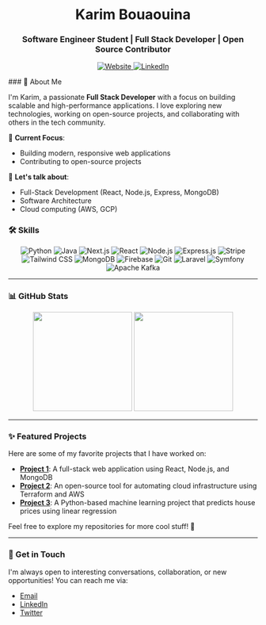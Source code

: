 <h1 align="center">Karim Bouaouina</h1>
<h3 align="center">Software Engineer Student | Full Stack Developer | Open Source Contributor</h3>
<p align="center">
  <a href="https://karim-bouaouina.vercel.app" target="_blank">
    <img src="https://img.shields.io/badge/Website-32CD32?style=flat-square&logo=Google-Chrome&logoColor=white" alt="Website">
  </a>
  <a href="https://www.linkedin.com/in/karim-bouaouina/" target="_blank">
    <img src="https://img.shields.io/badge/LinkedIn-0A66C2?style=flat-square&logo=LinkedIn&logoColor=white" alt="LinkedIn">
  </a>
</p>
### 🌟 About Me

I'm Karim, a passionate **Full Stack Developer** with a focus on building scalable and high-performance applications. I love exploring new technologies, working on open-source projects, and collaborating with others in the tech community.

🔭 **Current Focus**:  
- Building modern, responsive web applications  
- Contributing to open-source projects  

💬 **Let's talk about**:  
- Full-Stack Development (React, Node.js, Express, MongoDB)  
- Software Architecture  
- Cloud computing (AWS, GCP)  

### 🛠️ Skills

<p align="center">
  <!-- Python -->
  <img src="https://img.shields.io/badge/Python-3776AB?style=for-the-badge&logo=python&logoColor=white" alt="Python">
  <!-- Java -->
  <img src="https://img.shields.io/badge/Java-007396?style=for-the-badge&logo=java&logoColor=white" alt="Java">
  <!-- Next.js -->
  <img src="https://img.shields.io/badge/Next.js-000000?style=for-the-badge&logo=next.js&logoColor=white" alt="Next.js">
  <!-- React -->
  <img src="https://img.shields.io/badge/React-20232A?style=for-the-badge&logo=react&logoColor=61DAFB" alt="React">
  <!-- Node.js -->
  <img src="https://img.shields.io/badge/Node.js-43853D?style=for-the-badge&logo=node.js&logoColor=white" alt="Node.js">
  <!-- Express.js -->
  <img src="https://img.shields.io/badge/Express.js-000000?style=for-the-badge&logo=express&logoColor=white" alt="Express.js">
  <!-- Stripe -->
  <img src="https://img.shields.io/badge/Stripe-008CDD?style=for-the-badge&logo=stripe&logoColor=white" alt="Stripe">
  <!-- Tailwind CSS -->
  <img src="https://img.shields.io/badge/Tailwind%20CSS-06B6D4?style=for-the-badge&logo=tailwind-css&logoColor=white" alt="Tailwind CSS">
  <!-- MongoDB -->
  <img src="https://img.shields.io/badge/MongoDB-47A248?style=for-the-badge&logo=mongodb&logoColor=white" alt="MongoDB">
  <!-- Firebase -->
  <img src="https://img.shields.io/badge/Firebase-FFCA28?style=for-the-badge&logo=firebase&logoColor=black" alt="Firebase">
  <!-- Git -->
  <img src="https://img.shields.io/badge/Git-F05032?style=for-the-badge&logo=git&logoColor=white" alt="Git">
  <!-- Laravel -->
  <img src="https://img.shields.io/badge/Laravel-FF2D20?style=for-the-badge&logo=laravel&logoColor=white" alt="Laravel">
  <!-- Symfony -->
  <img src="https://img.shields.io/badge/Symfony-000000?style=for-the-badge&logo=symfony&logoColor=white" alt="Symfony">
  <!-- Kafka -->
  <img src="https://img.shields.io/badge/Apache%20Kafka-231F20?style=for-the-badge&logo=apache-kafka&logoColor=white" alt="Apache Kafka">
</p>

---

### 📊 GitHub Stats

<p align="center">
  <img height="200" src="https://github-readme-stats-pi-seven-81.vercel.app/api?username=karimbouaouina&show_icons=true&theme=github_dark&count_private=true&hide=stars">
  <img height="200" src="https://github-readme-stats-pi-seven-81.vercel.app/api/top-langs/?username=karimbouaouina&layout=compact&langs_count=8&theme=github_dark">
</p>


---

### ✨ Featured Projects

Here are some of my favorite projects that I have worked on:

- **[Project 1](https://github.com/karimbouaouina/project1)**: A full-stack web application using React, Node.js, and MongoDB  
- **[Project 2](https://github.com/karimbouaouina/project2)**: An open-source tool for automating cloud infrastructure using Terraform and AWS  
- **[Project 3](https://github.com/karimbouaouina/project3)**: A Python-based machine learning project that predicts house prices using linear regression  

Feel free to explore my repositories for more cool stuff! 🚀

---

### 💬 Get in Touch

I'm always open to interesting conversations, collaboration, or new opportunities! You can reach me via:

- [Email](mailto:karim@example.com)
- [LinkedIn](https://www.linkedin.com/in/karimbouaouina/)
- [Twitter](https://twitter.com/yourhandle)
